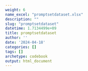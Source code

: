 ```yaml
---
weight: 6
name_excel: "promptsetdataset.xlsx"
description: ""
slug: "promptsetdataset"
datetime: 1.7134499e+09
title: promptsetdataset
author: ''
date: '2024-04-18'
categories: []
tags: []
archetype: codebook
output: html_document
---
```


<div class="tabcontent"></div>
